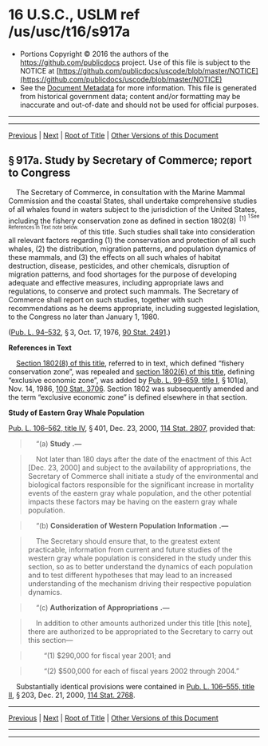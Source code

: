 ---
---

# 16 U.S.C., USLM ref /us/usc/t16/s917a

* Portions Copyright © 2016 the authors of the https://github.com/publicdocs project.
  Use of this file is subject to the NOTICE at [https://github.com/publicdocs/uscode/blob/master/NOTICE](https://github.com/publicdocs/uscode/blob/master/NOTICE)
* See the [Document Metadata](././../../../..//README.md) for more information.
  This file is generated from historical government data; content and/or formatting may be inaccurate and out-of-date and should not be used for official purposes.

----------
----------

[Previous](./../../../..//us/usc/t16/ch14A/m__us_usc_t16_s917.md) | [Next](./../../../..//us/usc/t16/ch14A/m__us_usc_t16_s917b.md) | [Root of Title](./../../../../) | [Other Versions of this Document](https://publicdocs.github.io/go/links?ns=uslm&ref=%2Fus%2Fusc%2Ft16%2Fs917a)

## § 917a. Study by Secretary of Commerce; report to Congress

    The Secretary of Commerce, in consultation with the Marine Mammal Commission and the coastal States, shall undertake comprehensive studies of all whales found in waters subject to the jurisdiction of the United States, including the fishery conservation zone as defined in section 1802(8)  <sup>\[1\]</sup>  <sup><sup> 1 See References in Text note below. </sup></sup>  of this title. Such studies shall take into consideration all relevant factors regarding (1) the conservation and protection of all such whales, (2) the distribution, migration patterns, and population dynamics of these mammals, and (3) the effects on all such whales of habitat destruction, disease, pesticides, and other chemicals, disruption of migration patterns, and food shortages for the purpose of developing adequate and effective measures, including appropriate laws and regulations, to conserve and protect such mammals. The Secretary of Commerce shall report on such studies, together with such recommendations as he deems appropriate, including suggested legislation, to the Congress no later than January 1, 1980.

([Pub. L. 94–532][/us/pl/94/532], § 3, Oct. 17, 1976, [90 Stat. 2491][/us/stat/90/2491].)

 __References in Text__ 

    [Section 1802(8) of this title][/us/usc/t16/s1802/8], referred to in text, which defined “fishery conservation zone”, was repealed and [section 1802(6) of this title][/us/usc/t16/s1802/6], defining “exclusive economic zone”, was added by [Pub. L. 99–659, title I][/us/pl/99/659/tI], § 101(a), Nov. 14, 1986, [100 Stat. 3706][/us/stat/100/3706]. Section 1802 was subsequently amended and the term “exclusive economic zone” is defined elsewhere in that section.

 __Study of Eastern Gray Whale Population__ 

[Pub. L. 106–562, title IV][/us/pl/106/562/tIV], § 401, Dec. 23, 2000, [114 Stat. 2807][/us/stat/114/2807], provided that:

>     “(a)  __Study__  __.—__ 

>     Not later than 180 days after the date of the enactment of this Act \[Dec. 23, 2000\] and subject to the availability of appropriations, the Secretary of Commerce shall initiate a study of the environmental and biological factors responsible for the significant increase in mortality events of the eastern gray whale population, and the other potential impacts these factors may be having on the eastern gray whale population.

>     “(b)  __Consideration of Western Population Information__  __.—__ 

>     The Secretary should ensure that, to the greatest extent practicable, information from current and future studies of the western gray whale population is considered in the study under this section, so as to better understand the dynamics of each population and to test different hypotheses that may lead to an increased understanding of the mechanism driving their respective population dynamics.

>     “(c)  __Authorization of Appropriations__  __.—__ 

>     In addition to other amounts authorized under this title \[this note\], there are authorized to be appropriated to the Secretary to carry out this section—

>         “(1) $290,000 for fiscal year 2001; and

>         “(2) $500,000 for each of fiscal years 2002 through 2004.”

    Substantially identical provisions were contained in [Pub. L. 106–555, title II][/us/pl/106/555/tII], § 203, Dec. 21, 2000, [114 Stat. 2768][/us/stat/114/2768].

----------

[Previous](./../../../..//us/usc/t16/ch14A/m__us_usc_t16_s917.md) | [Next](./../../../..//us/usc/t16/ch14A/m__us_usc_t16_s917b.md) | [Root of Title](./../../../../) | [Other Versions of this Document](https://publicdocs.github.io/go/links?ns=uslm&ref=%2Fus%2Fusc%2Ft16%2Fs917a)

----------
----------

[/us/pl/94/532]: https://publicdocs.github.io/go/links?ns=uslm&ref=%2Fus%2Fpl%2F94%2F532
[/us/stat/90/2491]: https://publicdocs.github.io/go/links?ns=uslm&ref=%2Fus%2Fstat%2F90%2F2491
[/us/usc/t16/s1802/8]: https://publicdocs.github.io/go/links?ns=uslm&ref=%2Fus%2Fusc%2Ft16%2Fs1802%2F8
[/us/usc/t16/s1802/6]: https://publicdocs.github.io/go/links?ns=uslm&ref=%2Fus%2Fusc%2Ft16%2Fs1802%2F6
[/us/pl/99/659/tI]: https://publicdocs.github.io/go/links?ns=uslm&ref=%2Fus%2Fpl%2F99%2F659%2FtI
[/us/stat/100/3706]: https://publicdocs.github.io/go/links?ns=uslm&ref=%2Fus%2Fstat%2F100%2F3706
[/us/pl/106/562/tIV]: https://publicdocs.github.io/go/links?ns=uslm&ref=%2Fus%2Fpl%2F106%2F562%2FtIV
[/us/stat/114/2807]: https://publicdocs.github.io/go/links?ns=uslm&ref=%2Fus%2Fstat%2F114%2F2807
[/us/pl/106/555/tII]: https://publicdocs.github.io/go/links?ns=uslm&ref=%2Fus%2Fpl%2F106%2F555%2FtII
[/us/stat/114/2768]: https://publicdocs.github.io/go/links?ns=uslm&ref=%2Fus%2Fstat%2F114%2F2768



